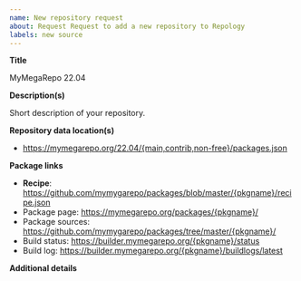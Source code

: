 ```yaml
---
name: New repository request
about: Request Request to add a new repository to Repology
labels: new source
---
```


<!--
Before submitting the request, please check:

- Requirements for new repositories

    https://repology.org/docs/requirements

- List of already submitted, but rejected repositories

    https://repology.org/docs/not_supported

You may also check existing repository configs to get an idea of
what data is used (or decide submit a pull request instead):

    https://github.com/repology/repology-updater/tree/master/repos.d

Please replace example data with data for your repository below:
-->

**Title**
<!--
Desired human readable title to be shown on the website. Shorter forms preferred.
-->

MyMegaRepo 22.04

**Description(s)**

Short description of your repository.

**Repository data location(s)**
<!--
Link(s) to machine readable package data (may express multiple links in free form).
-->

- https://mymegarepo.org/22.04/{main,contrib,non-free}/packages.json

**Package links**
<!--
Examples or free form templates of links for individual packages. Link to package recipe is mandatory.
Other useful link types include package page, package related issues, build status or logs.
-->

- **Recipe**: https://github.com/mymygarepo/packages/blob/master/{pkgname}/recipe.json
- Package page: https://mymegarepo.org/packages/{pkgname}/
- Package sources: https://github.com/mymygarepo/packages/tree/master/{pkgname}/
- Build status: https://builder.mymegarepo.org/{pkgname}/status
- Build log: https://builder.mymegarepo.org/{pkgname}/buildlogs/latest

**Additional details**
<!--
- More links, such as distribution/repository homepage or GitHub organization
- Brand color, if any
- EoL date, if applicable
- Contact in case of fetch failures or data problems
- Details on custom data format, if it makes sense
- Any other details
-->

<!--
Template for more entries:

**Title**

**Repository data location(s)**
-->
